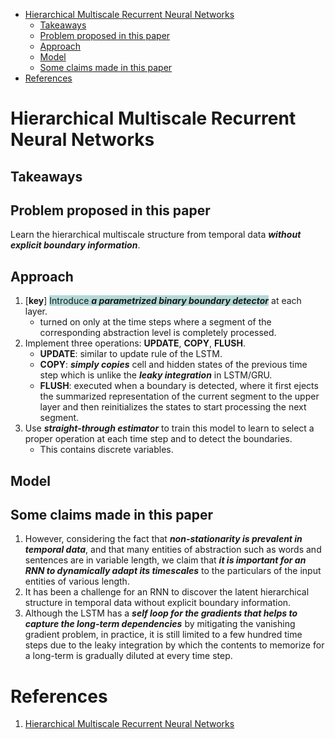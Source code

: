 <!-- TOC depthFrom:1 depthTo:6 withLinks:1 updateOnSave:1 orderedList:0 -->

- [Hierarchical Multiscale Recurrent Neural Networks](#hierarchical-multiscale-recurrent-neural-networks)
	- [Takeaways](#takeaways)
	- [Problem proposed in this paper](#problem-proposed-in-this-paper)
	- [Approach](#approach)
	- [Model](#model)
	- [Some claims made in this paper](#some-claims-made-in-this-paper)
- [References](#references)

<!-- /TOC -->

# Hierarchical Multiscale Recurrent Neural Networks

## Takeaways



## Problem proposed in this paper

Learn the hierarchical multiscale structure from temporal data _**without explicit boundary information**_.

## Approach

1. [**key**] <span style="background-color:#B3D9D9">Introduce _**a parametrized binary boundary detector**_</span> at each layer.
    - turned on only at the time steps where a segment of the corresponding abstraction level is completely processed.
1. Implement three operations: **UPDATE**, **COPY**, **FLUSH**.
    - **UPDATE**: similar to update rule of the LSTM.
    - **COPY**: _**simply copies**_ cell and hidden states of the previous time step which is unlike the _**leaky integration**_ in LSTM/GRU.
    - **FLUSH**: executed when a boundary is detected, where it first ejects the summarized representation of the current segment to the upper layer and then reinitializes the states to start processing the next segment.
1. Use _**straight-through estimator**_ to train this model to learn to select a proper operation at each time step and to detect the boundaries.
    - This contains discrete variables.

## Model



## Some claims made in this paper

1. However, considering the fact that _**non-stationarity is prevalent in temporal data**_, and that many entities of abstraction such as words and sentences are in variable length, we claim that _**it is important for an RNN to dynamically adapt its timescales**_ to the particulars of the input entities of various length.
1. It has been a challenge for an RNN to discover the latent hierarchical structure in temporal data without explicit boundary information.
1. Although the LSTM has a _**self loop for the gradients that helps to capture the long-term dependencies**_ by mitigating the vanishing gradient problem, in practice, it is still limited to a few hundred time steps due to the leaky integration by which the contents to memorize for a long-term is gradually diluted at every time step.

# References

1. [Hierarchical Multiscale Recurrent Neural Networks](https://arxiv.org/pdf/1609.01704.pdf)
